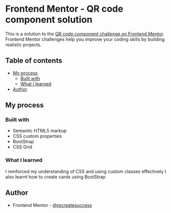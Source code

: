 # Frontend Mentor - QR code component solution

This is a solution to the [QR code component challenge on Frontend Mentor](https://www.frontendmentor.io/challenges/qr-code-component-iux_sIO_H). Frontend Mentor challenges help you improve your coding skills by building realistic projects.

## Table of contents

- [My process](#my-process)
  - [Built with](#built-with)
  - [What I learned](#what-i-learned)
- [Author](#author)

## My process

### Built with

- Semantic HTML5 markup
- CSS custom properties
- BootStrap
- CSS Grid

### What I learned

I reinforced my understanding of CSS and using custom classes effectively
I also learnt how to create cards using BootStrap

## Author

- Frontend Mentor - [@recreatesuccess](https://www.frontendmentor.io/profile/recreatesuccess)
